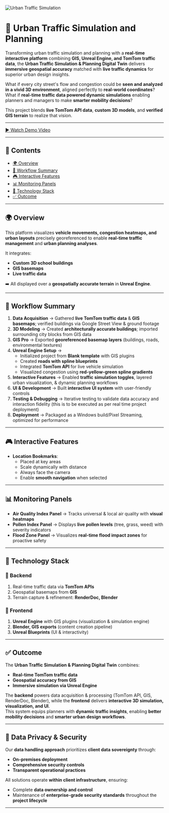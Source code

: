 ![Urban Traffic Simulation](./assets/cover-image.png)

# 🚦 Urban Traffic Simulation and Planning

Transforming urban traffic simulation and planning with a **real-time interactive platform** combining **GIS, Unreal Engine, and TomTom traffic data**, the **Urban Traffic Simulation & Planning Digital Twin** delivers **immersive geospatial accuracy** matched with **live traffic dynamics** for superior urban design insights.  

What if every city street's flow and congestion could be **seen and analyzed in a vivid 3D environment**, aligned perfectly to **real-world coordinates**?  
What if **real-time traffic data powered dynamic simulations** enabling planners and managers to make **smarter mobility decisions**?  

This project blends **live TomTom API data**, **custom 3D models**, and **verified GIS terrain** to realize that vision.  

---

[▶ Watch Demo Video](https://drive.google.com/file/d/1W_4Q6nYBysNsCkzRRozM68-LyAOkkcdF/view?usp=drive_link)

---

## 📑 Contents
- [🌍 Overview](#-overview)  
- [🔄 Workflow Summary](#-workflow-summary)  
- [🎮 Interactive Features](#-interactive-features)
- [📊 Monitoring Panels](#-monitoring-panels)
- [🎯 Technology Stack](#-technology-stack)
- [✅ Outcome](#-outcome)  

---

## 🌍 Overview
This platform visualizes **vehicle movements, congestion heatmaps, and urban layouts** precisely georeferenced to enable **real-time traffic management** and **urban planning analyses**.  

It integrates:  
- **Custom 3D school buildings**  
- **GIS basemaps**  
- **Live traffic data**  

➡️ All displayed over a **geospatially accurate terrain** in **Unreal Engine**.  

---

## 🔄 Workflow Summary

1. **Data Acquisition** → Gathered **live TomTom traffic data** & **GIS basemaps**; verified buildings via Google Street View & ground footage  
2. **3D Modeling** → Created **architecturally accurate buildings**; imported surrounding city blocks from GIS data  
3. **GIS Pro** → Exported **georeferenced basemap layers** (buildings, roads, environmental textures)  
4. **Unreal Engine Setup** →  
   - Initialized project from **Blank template** with GIS plugins  
   - Created **roads with spline blueprints**  
   - Integrated **TomTom API** for live vehicle simulation  
   - Visualized congestion using **red-yellow-green spline gradients**  
5. **Interactive Features** → Enabled **traffic simulation toggles**, layered urban visualization, & dynamic planning workflows  
6. **UI & Development** → Built **interactive UI system** with user-friendly controls 
8. **Testing & Debugging** → Iterative testing to validate data accuracy and interaction fidelity (this is to be executed as per real time project deployment)
9. **Deployment** → Packaged as a Windows build/Pixel Streaming, optimized for performance 

---

## 🎮 Interactive Features
- **Location Bookmarks**:  
  - Placed at key areas  
  - Scale dynamically with distance  
  - Always face the camera  
  - Enable **smooth navigation** when selected  

---

## 📊 Monitoring Panels
- **Air Quality Index Panel** → Tracks universal & local air quality with **visual heatmaps**  
- **Pollen Index Panel** → Displays **live pollen levels** (tree, grass, weed) with severity indicators  
- **Flood Zone Panel** → Visualizes **real-time flood impact zones** for proactive safety  

---

## 🎯 Technology Stack

### 🔹 Backend
1. Real-time traffic data via **TomTom APIs**  
2. Geospatial basemaps from **GIS**  
3. Terrain capture & refinement: **RenderDoc, Blender**  

### 🔹 Frontend
1. **Unreal Engine** with GIS plugins (visualization & simulation engine)  
2. **Blender, GIS exports** (content creation pipeline)  
3. **Unreal Blueprints** (UI & interactivity)  

---

## ✅ Outcome
The **Urban Traffic Simulation & Planning Digital Twin** combines:  
- **Real-time TomTom traffic data**  
- **Geospatial accuracy from GIS**  
- **Immersive simulation via Unreal Engine**  

The **backend** powers data acquisition & processing (TomTom API, GIS, RenderDoc, Blender), while the **frontend** delivers **interactive 3D simulation, visualization, and UI**.  
This system equips planners with **dynamic traffic insights**, enabling **better mobility decisions** and **smarter urban design workflows**.  

---

## 🔐 Data Privacy & Security
Our **data handling approach** prioritizes **client data sovereignty** through:  
- **On-premises deployment**  
- **Comprehensive security controls**  
- **Transparent operational practices**  

All solutions operate **within client infrastructure**, ensuring:  
- Complete **data ownership and control**  
- Maintenance of **enterprise-grade security standards** throughout the **project lifecycle**

---
